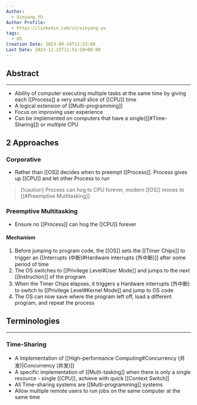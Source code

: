 ```yaml
---
Author:
  - Xinyang YU
Author Profile:
  - https://linkedin.com/in/xinyang-yu
tags:
  - OS
Creation Date: 2023-09-24T12:23:00
Last Date: 2023-12-15T11:51:18+08:00
---
```

## Abstract
---
- Ability of computer executing multiple tasks at the same time by giving each [[Process]] a very small slice of [[CPU]] time
- A logical extension of [[Multi-programming]]
- Focus on improving user experience 
- Can be implemented on computers that have a single([[#Time-Sharing]]) or multiple CPU

## 2 Approaches
### Corporative
- Rather than [[OS]] decides when to preempt [[Process]]. Process gives up [[CPU]] and let other Process to run
>[!caution] Process can hog to CPU forever, modern [[OS]] moves to [[#Preemptive Multitasking]]

### Preemptive Multitasking
- Ensure no [[Process]] can hog the [[CPU]] forever
#### Mechanism
1. Before jumping to program code, the [[OS]] sets the [[Timer Chips]] to trigger an [[Interrupts (中断)#Hardware interrupts (外中断)]] after some period of time
2. The OS switches to [[Privilege Level#User Mode]] and jumps to the next [[Instruction]] of the program
3. When the Timer Chips elapses, it triggers a Hardware interrupts (外中断) to switch to [[Privilege Level#Kernel Mode]] and jump to OS code
4. The OS can now save where the program left off, load a different program, and repeat the process

## Terminologies
---
### Time-Sharing
- A Implementation of [[High-performance Computing#Concurrency (并发)|Concurrency (并发)]]
- A specific implementation of [[Multi-tasking]] when there is only a single resource - single [[CPU]], achieve with quick [[Context Switch]]
- All Time-sharing systems are [[Multi-programming]] systems
- Allow multiple remote users to run jobs on the same computer at the same time 

